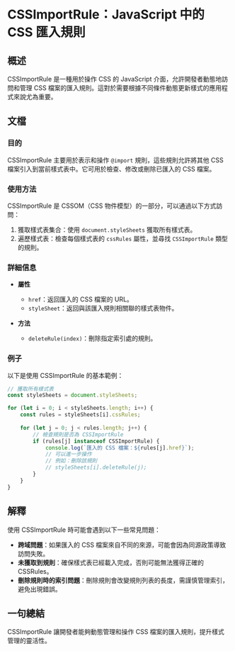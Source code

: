 <!--
Meta Description: # CSSImportRule：JavaScript 中的 CSS 匯入規則 ## 概述 CSSImportRule 是一種用於操作 CSS 的 JavaScript 介面，允許開發者動態地訪問和管理 CSS 檔案的匯入規則。這對於需要根據不同條件動態更新樣式的應用程式來說尤為重要。 ## 文檔 #...
Meta Keywords: cssimportrule, css, stylesheets, rules, javascript
-->

# CSSImportRule：JavaScript 中的 CSS 匯入規則

## 概述
CSSImportRule 是一種用於操作 CSS 的 JavaScript 介面，允許開發者動態地訪問和管理 CSS 檔案的匯入規則。這對於需要根據不同條件動態更新樣式的應用程式來說尤為重要。

## 文檔
### 目的
CSSImportRule 主要用於表示和操作 `@import` 規則，這些規則允許將其他 CSS 檔案引入到當前樣式表中。它可用於檢查、修改或刪除已匯入的 CSS 檔案。

### 使用方法
CSSImportRule 是 CSSOM（CSS 物件模型）的一部分，可以通過以下方式訪問：

1. 獲取樣式表集合：使用 `document.styleSheets` 獲取所有樣式表。
2. 遍歷樣式表：檢查每個樣式表的 `cssRules` 屬性，並尋找 `CSSImportRule` 類型的規則。

### 詳細信息
- **屬性**
  - `href`：返回匯入的 CSS 檔案的 URL。
  - `styleSheet`：返回與該匯入規則相關聯的樣式表物件。

- **方法**
  - `deleteRule(index)`：刪除指定索引處的規則。

### 例子
以下是使用 CSSImportRule 的基本範例：

```javascript
// 獲取所有樣式表
const styleSheets = document.styleSheets;

for (let i = 0; i < styleSheets.length; i++) {
    const rules = styleSheets[i].cssRules;
    
    for (let j = 0; j < rules.length; j++) {
        // 檢查規則是否為 CSSImportRule
        if (rules[j] instanceof CSSImportRule) {
            console.log(`匯入的 CSS 檔案：${rules[j].href}`);
            // 可以進一步操作
            // 例如：刪除該規則
            // styleSheets[i].deleteRule(j);
        }
    }
}
```

## 解釋
使用 CSSImportRule 時可能會遇到以下一些常見問題：

- **跨域問題**：如果匯入的 CSS 檔案來自不同的來源，可能會因為同源政策導致訪問失敗。
- **未獲取到規則**：確保樣式表已經載入完成，否則可能無法獲得正確的 CSSRules。
- **刪除規則時的索引問題**：刪除規則會改變規則列表的長度，需謹慎管理索引，避免出現錯誤。

## 一句總結
CSSImportRule 讓開發者能夠動態管理和操作 CSS 檔案的匯入規則，提升樣式管理的靈活性。